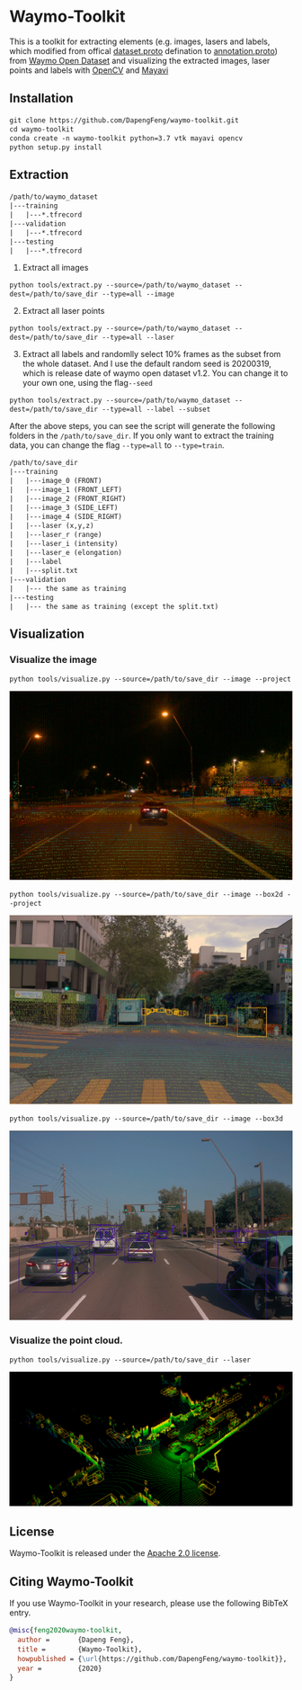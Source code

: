 # Waymo-Toolkit
This is a toolkit for extracting elements (e.g. images, lasers and labels, which modified from offical [dataset.proto](https://github.com/waymo-research/waymo-open-dataset/blob/master/waymo_open_dataset/dataset.proto) defination to [annotation.proto](https://github.com/DapengFeng/waymo-toolkit/blob/master/waymo_toolkit/protos/annotation.proto)) from [Waymo Open Dataset](https://waymo.com/open) and visualizing the extracted images, laser points and labels with [OpenCV](https://opencv.org
) and [Mayavi](http://docs.enthought.com/mayavi/mayavi/)

## Installation
```
git clone https://github.com/DapengFeng/waymo-toolkit.git
cd waymo-toolkit
conda create -n waymo-toolkit python=3.7 vtk mayavi opencv
python setup.py install
```

## Extraction
```
/path/to/waymo_dataset
|---training
|   |---*.tfrecord
|---validation
|   |---*.tfrecord
|---testing
|   |---*.tfrecord
```
1. Extract all images
```
python tools/extract.py --source=/path/to/waymo_dataset --dest=/path/to/save_dir --type=all --image
```
2. Extract all laser points
```
python tools/extract.py --source=/path/to/waymo_dataset --dest=/path/to/save_dir --type=all --laser
```
3. Extract all labels and randomlly select 10% frames as the subset from the whole dataset. And I use the default random seed is 20200319, which is release date of waymo open dataset v1.2. You can change it to your own one, using the flag`--seed`
```
python tools/extract.py --source=/path/to/waymo_dataset --dest=/path/to/save_dir --type=all --label --subset
```

After the above steps, you can see the script will generate the following folders in the `/path/to/save_dir`. If you only want to extract the training data, you can change the flag `--type=all` to `--type=train`.

```
/path/to/save_dir
|---training
|   |---image_0 (FRONT)
|   |---image_1 (FRONT_LEFT)
|   |---image_2 (FRONT_RIGHT)
|   |---image_3 (SIDE_LEFT)
|   |---image_4 (SIDE_RIGHT)
|   |---laser (x,y,z)
|   |---laser_r (range)
|   |---laser_i (intensity)
|   |---laser_e (elongation)
|   |---label
|   |---split.txt
|---validation
|   |--- the same as training
|---testing
|   |--- the same as training (except the split.txt)
```

## Visualization

### Visualize the image

```
python tools/visualize.py --source=/path/to/save_dir --image --project
```
![demo1](./figs/demo1.jpg)

```
python tools/visualize.py --source=/path/to/save_dir --image --box2d --project
```
![demo2](./figs/demo2.jpg)

```
python tools/visualize.py --source=/path/to/save_dir --image --box3d
```
![demo3](./figs/demo3.jpg)

### Visualize the point cloud.
```
python tools/visualize.py --source=/path/to/save_dir --laser
```
![demo4](./figs/demo4.jpg)

## License
Waymo-Toolkit is released under the [Apache 2.0 license](LICENSE).

## Citing Waymo-Toolkit

If you use Waymo-Toolkit in your research, please use the following BibTeX entry.

```BibTeX
@misc{feng2020waymo-toolkit,
  author =       {Dapeng Feng},
  title =        {Waymo-Toolkit},
  howpublished = {\url{https://github.com/DapengFeng/waymo-toolkit}},
  year =         {2020}
}
```
